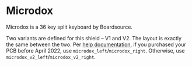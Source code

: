 # Microdox

Microdox is a 36 key split keyboard by Boardsource.

Two variants are defined for this shield – V1 and V2. The layout is exactly the same between the
two. Per [help documentation](https://www.boardsource.xyz/help/6129be4a9c85c6050be190d2), if you
purchased your PCB before April 2022, use `microdox_left`/`microdox_right`. Otherwise, use
`microdox_v2_left`/`microdox_v2_right`.
